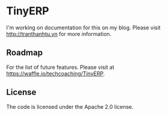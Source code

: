 # TinyERP
I'm working on documentation for this on my blog. Please visit http://tranthanhtu.vn for more information.
## Roadmap
For the list of future features. Please visit at https://waffle.io/techcoaching/TinyERP.
## License
The code is licensed under the Apache 2.0 license.